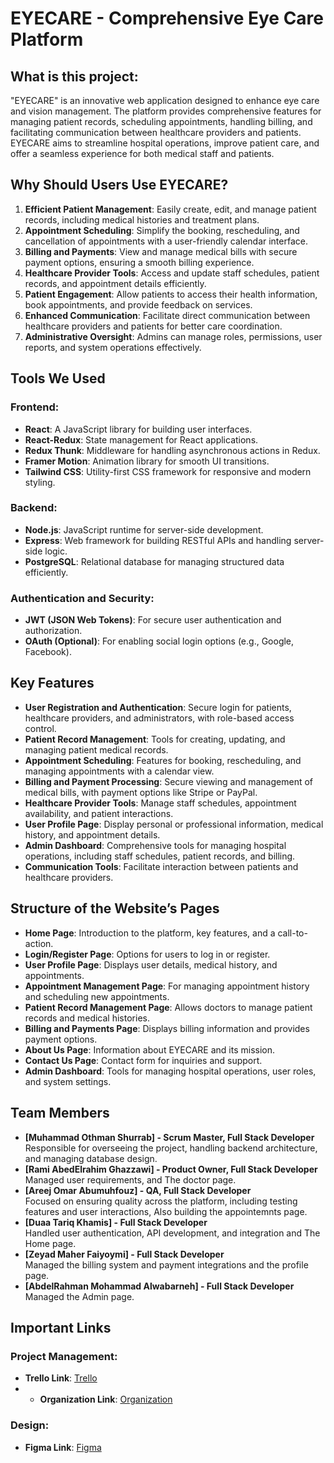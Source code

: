 # EYECARE - Comprehensive Eye Care Platform

## What is this project:
"EYECARE" is an innovative web application designed to enhance eye care and vision management. The platform provides comprehensive features for managing patient records, scheduling appointments, handling billing, and facilitating communication between healthcare providers and patients. EYECARE aims to streamline hospital operations, improve patient care, and offer a seamless experience for both medical staff and patients.

## Why Should Users Use EYECARE?
1. **Efficient Patient Management**: Easily create, edit, and manage patient records, including medical histories and treatment plans.
2. **Appointment Scheduling**: Simplify the booking, rescheduling, and cancellation of appointments with a user-friendly calendar interface.
3. **Billing and Payments**: View and manage medical bills with secure payment options, ensuring a smooth billing experience.
4. **Healthcare Provider Tools**: Access and update staff schedules, patient records, and appointment details efficiently.
5. **Patient Engagement**: Allow patients to access their health information, book appointments, and provide feedback on services.
6. **Enhanced Communication**: Facilitate direct communication between healthcare providers and patients for better care coordination.
7. **Administrative Oversight**: Admins can manage roles, permissions, user reports, and system operations effectively.

## Tools We Used
### Frontend:
- **React**: A JavaScript library for building user interfaces.
- **React-Redux**: State management for React applications.
- **Redux Thunk**: Middleware for handling asynchronous actions in Redux.
- **Framer Motion**: Animation library for smooth UI transitions.
- **Tailwind CSS**: Utility-first CSS framework for responsive and modern styling.

### Backend:
- **Node.js**: JavaScript runtime for server-side development.
- **Express**: Web framework for building RESTful APIs and handling server-side logic.
- **PostgreSQL**: Relational database for managing structured data efficiently.

### Authentication and Security:
- **JWT (JSON Web Tokens)**: For secure user authentication and authorization.
- **OAuth (Optional)**: For enabling social login options (e.g., Google, Facebook).

## Key Features
- **User Registration and Authentication**: Secure login for patients, healthcare providers, and administrators, with role-based access control.
- **Patient Record Management**: Tools for creating, updating, and managing patient medical records.
- **Appointment Scheduling**: Features for booking, rescheduling, and managing appointments with a calendar view.
- **Billing and Payment Processing**: Secure viewing and management of medical bills, with payment options like Stripe or PayPal.
- **Healthcare Provider Tools**: Manage staff schedules, appointment availability, and patient interactions.
- **User Profile Page**: Display personal or professional information, medical history, and appointment details.
- **Admin Dashboard**: Comprehensive tools for managing hospital operations, including staff schedules, patient records, and billing.
- **Communication Tools**: Facilitate interaction between patients and healthcare providers.

## Structure of the Website’s Pages
- **Home Page**: Introduction to the platform, key features, and a call-to-action.
- **Login/Register Page**: Options for users to log in or register.
- **User Profile Page**: Displays user details, medical history, and appointments.
- **Appointment Management Page**: For managing appointment history and scheduling new appointments.
- **Patient Record Management Page**: Allows doctors to manage patient records and medical histories.
- **Billing and Payments Page**: Displays billing information and provides payment options.
- **About Us Page**: Information about EYECARE and its mission.
- **Contact Us Page**: Contact form for inquiries and support.
- **Admin Dashboard**: Tools for managing hospital operations, user roles, and system settings.

## Team Members
- **[Muhammad Othman Shurrab] - Scrum Master, Full Stack Developer**  
  Responsible for overseeing the project, handling backend architecture, and managing database design.
- **[Rami AbedElrahim Ghazzawi] - Product Owner, Full Stack Developer**  
  Managed user requirements, and The doctor page.
- **[Areej Omar Abumuhfouz] - QA, Full Stack Developer**  
  Focused on ensuring quality across the platform, including testing features and user interactions, Also building the appointemnts page.
- **[Duaa Tariq Khamis] - Full Stack Developer**  
  Handled user authentication, API development, and integration and The Home page.
- **[Zeyad Maher Faiyoymi] - Full Stack Developer**  
  Managed the billing system and payment integrations and the profile page.
- **[AbdelRahman Mohammad Alwabarneh] - Full Stack Developer**  
  Managed the Admin page.

## Important Links
### Project Management:
- **Trello Link**: [Trello](https://trello.com/b/xABJHBNC/eyecare)
- - **Organization Link**: [Organization](https://github.com/Group-4-Hospital-System/Eye-Care)
### Design:
- **Figma Link**: [Figma](https://www.figma.com/design/trDghzYt3Wu8RXajFUrE67/Eyecare?node-id=0-1&node-type=canvas&t=TAR1fuXROtMWBwnK-0)

